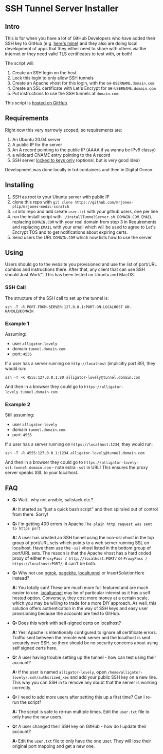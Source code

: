 # SSH Tunnel Server Installer
 
## Intro

This is for when you have a lot of GitHub Developers who have added their SSH key to GitHub (e.g. [here's mine](https://github.com/mrjones-plip.keys)) and they also are doing local development of apps that they either need to share with others via the internet or they need valid TLS certificates to test with, or both!

The script will:
1. Create an SSH login on the host
1. Lock this login to only allow SSH tunnels
1. Create an Apache vhost for this login, with the `GH-USERNAME.domain.com`
1. Create an SSL certificate with Let's Encrypt for `GH-USERNAME.domain.com`
1. Put instructions to use the SSH tunnels at `domain.com`

This script is [hosted on GitHub](https://github.com/mrjones-plip/mrjones-medic-scratch/tree/main/SshTunnelServer).

## Requirements

Right now this very narrowly scoped, so requirements are:
1. An Ubuntu 20.04 server
1. A public IP for the server
1. An A record pointing to the public IP (AAAA if ya wanna be IPv6 classy)
1. a wildcard CNAME entry pointing to the A record
1. SSH server [locked to keys only](https://www.linuxbabe.com/linux-server/setup-passwordless-ssh-login) (optional, but is very good idea)

Development was done locally in lxd containers and then in Digital Ocean.

## Installing

1. SSH as root to your Ubuntu server with public IP
1. clone this repo with `git clone https://github.com/mrjones-plip/mrjones-medic-scratch`
1. `cd` into repo and add create `user.txt` with your github users, one per line
1. run the install script with `./installTunnelServer.sh DOMAIN.COM EMAIL` replacing `DOMAIN.COM` with your real domain from step 3 in Requirements and replacing `EMAIL` with your email which will be used to agree to Let's Encrypt TOS and to get notifications about expiring certs.
1. Send users the URL `DOMAIN.COM` which now lists how to use the server

## Using

Users should go to the website you provisioned and use the list of port/URL combos and instructions there. After that, any client that can use SSH should Just Work™.  This has been tested on Ubuntu and MacOS.

### SSH Call

The structure of the SSH call to set up the tunnel is:

`ssh -T -R PORT-FROM-SERVER:127.0.0.1:PORT-ON-LOCALHOST GH-HANDLE@DOMAIN`

### Example 1

Assuming:

* user `alligator-lovely`
* domain `tunnel.domain.com` 
* port: `4555`

If a user has a server running on `http://localhost` (implicitly port 80), they would run:

`ssh -T -R 4555:127.0.0.1:80 alligator-lovely@tunnel.domain.com`

And then in a browser they could go to `https://alligator-lovely.tunnel.domain.com`.

### Example 2

Still assuming:

* user `alligator-lovely`
* domain `tunnel.domain.com`
* port: `4555`

If a user has a server running on `https://localhost:1234`, they would run:

`ssh -T -R 4555:127.0.0.1:1234 alligator-lovely@tunnel.domain.com`

And then in a browser they could go to `https://alligator-lovely-ssl.tunnel.domain.com` - note extra `-ssl` in URL! This ensures the proxy server speaks SSL to your localhost.

## FAQ

* **Q:** Wait...why not ansible, saltstack etc.?
  
  **A:** It started as "just a quick bash script" and then spiraled out of control from there.  Sorry!
  

* **Q:** I'm getting 400 errors in Apache `The plain http request was sent to https port`
  
  **A:** A user has created an SSH tunnel using the non-ssl vhost in the top group of port/URL sets which points to a web server running SSL on localhost.  Have them use the `-ssl` vhost listed in the bottom group of port/URL sets.  The reason is that the Apache vhost has a hard coded proxy of either `ProxyPass / http://localhost:PORT/` or `ProxyPass / https://localhost:PORT/`, it can't be both.  
  

* **Q:** Why not use [ngrok](https://ngrok.com/), [pagekite](https://pagekite.net/), [localtunnel](https://github.com/localtunnel/localtunnel) or InsertSolutionHere instead?
  
  **A:** You totally can!  These are much more full featured and are much easier to use. [localtunnel](https://github.com/localtunnel/localtunnel)  may be of particular interest as it has a self hosted option.  Conversely, they cost more money at a certain scale, which you may be willing to trade for a more DIY approach. As well, this solution offers authentication in the way of SSH keys and easy user provisioning because the accounts are tied to GitHub.
  

* **Q:** Does this work with self-signed certs on localhost?
  
  **A:** Yes! Apache is intentionally configured to ignore all certificate errors. Traffic sent between the remote web server and the localhost is sent securely over SSH, so there should be no security concerns about using self signed certs here.
  

* **Q:** A user having trouble setting up the tunnel - how can test using their account?
  
  **A:** If the user is named `alligator-lovely`, open `/home/alligator-lovely/.ssh/authorized_kes` and add your public SSH key on a new line.  This way you can SSH in to remove any doubt that the server is working correctly.
  

* **Q:** I need to add more users after setting this up a first time? Can I re-run the script?
  
  **A:** The script is safe to re-run multiple times. Edit the `user.txt` file to only have the new users.
  

* **Q:** A user changed their SSH key on GitHub - how do I update their account?
  
  **A:** Edit the `user.txt` file to only have the one user.  They will lose their original port mapping and get a new one.

